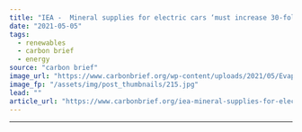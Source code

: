 ```yaml
---
title: "IEA -  Mineral supplies for electric cars ‘must increase 30-fold’ to meet climate goals"
date: "2021-05-05"
tags: 
  - renewables
  - carbon brief
  - energy
source: "carbon brief"
image_url: "https://www.carbonbrief.org/wp-content/uploads/2021/05/Evaporation-ponds-of-the-Sociedad-Quimica-Mineral-de-Chile-lithium-mine-in-Salar-de-Atacama-107x71.jpg"
image_fp: "/assets/img/post_thumbnails/215.jpg"
lead: ""
article_url: "https://www.carbonbrief.org/iea-mineral-supplies-for-electric-cars-must-increase-30-fold-to-meet-climate-goals"
---
```


---
